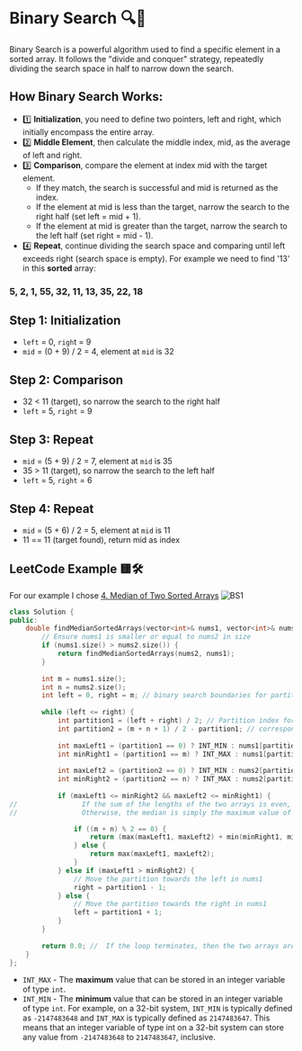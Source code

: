 # Binary Search 🔍🧐
Binary Search is a powerful algorithm used to find a specific element in a sorted array. 
It follows the "divide and conquer" strategy, repeatedly dividing the search space in half to narrow down the search.
## How Binary Search Works:
- 1️⃣ **Initialization**, you need to define two pointers, left and right, which initially encompass the entire array.
- 2️⃣ **Middle Element**, then calculate the middle index, mid, as the average of left and right.
- 3️⃣ **Comparison**, compare the element at index mid with the target element.
  - If they match, the search is successful and mid is returned as the index.
  - If the element at mid is less than the target, narrow the search to the right half (set left = mid + 1).
  - If the element at mid is greater than the target, narrow the search to the left half (set right = mid - 1).
- 4️⃣ **Repeat**, continue dividing the search space and comparing until left exceeds right (search space is empty).
For example we need to find '13' in this **sorted** array:
### 5, 2, 1, 55, 32, 11, 13, 35, 22, 18
## Step 1: Initialization
- ```left``` = 0, ```righ```t = 9
- ```mid``` = (0 + 9) / 2 = 4, element at ```mid``` is 32



## Step 2: Comparison
- 32 < 11 (target), so narrow the search to the right half
- ```left``` = 5, ```right``` = 9



## Step 3: Repeat

- ```mid``` = (5 + 9) / 2 = 7, element at ```mid``` is 35
- 35 > 11 (target), so narrow the search to the left half
- ```left``` = 5, ```right``` = 6


## Step 4: Repeat

- ```mid``` = (5 + 6) / 2 = 5, element at ```mid``` is 11
- 11 == 11 (target found), return mid as index



## LeetCode Example 🟨🛠️
For our example I chose [4. Median of Two Sorted Arrays](https://leetcode.com/problems/median-of-two-sorted-arrays/)
![BS1](https://github.com/hudsonhornet4/C-Odyssey-Embarking-on-a-Coding-Adventure/assets/118293314/d9e07481-38aa-447b-ab7c-a4beebf8e715)
```c++
class Solution {
public:
    double findMedianSortedArrays(vector<int>& nums1, vector<int>& nums2) {
        // Ensure nums1 is smaller or equal to nums2 in size
        if (nums1.size() > nums2.size()) {
            return findMedianSortedArrays(nums2, nums1);
        }
        
        int m = nums1.size();
        int n = nums2.size();
        int left = 0, right = m; // binary search boundaries for partition
        
        while (left <= right) {
            int partition1 = (left + right) / 2; // Partition index for nums1
            int partition2 = (m + n + 1) / 2 - partition1; // corresponding partition index for 'nums2'
            
            int maxLeft1 = (partition1 == 0) ? INT_MIN : nums1[partition1 - 1]; // maximum element on the left side of 'nums1' partition
            int minRight1 = (partition1 == m) ? INT_MAX : nums1[partition1];     // minimum element on the right side of 'nums1' partition
            
            int maxLeft2 = (partition2 == 0) ? INT_MIN : nums2[partition2 - 1]; // maximum element on the left side of 'nums2' partition
            int minRight2 = (partition2 == n) ? INT_MAX : nums2[partition2];     // minimum element on the right side of 'nums2' partition
            
            if (maxLeft1 <= minRight2 && maxLeft2 <= minRight1) {
//                If the sum of the lengths of the two arrays is even, then the median is the average of the maximum value of the left half of the first array and the minimum value of the right half of the second array
//                Otherwise, the median is simply the maximum value of the left half of the first array.

                if ((m + n) % 2 == 0) {
                    return (max(maxLeft1, maxLeft2) + min(minRight1, minRight2)) / 2.0;
                } else {
                    return max(maxLeft1, maxLeft2);
                }
            } else if (maxLeft1 > minRight2) {
                // Move the partition towards the left in nums1
                right = partition1 - 1;
            } else {
                // Move the partition towards the right in nums1
                left = partition1 + 1;
            }
        }
        
        return 0.0; //  If the loop terminates, then the two arrays are empty, and therefore there is no median.
    }
};
```

- ```INT_MAX``` - The **maximum** value that can be stored in an integer variable of type ```int```.
- ```INT_MIN``` - The **minimum** value that can be stored in an integer variable of type ```int```.
For example, on a 32-bit system, ```INT_MIN``` is typically defined as ```-2147483648``` and ```INT_MAX``` is typically defined as ```2147483647```.
This means that an integer variable of type int on a 32-bit system can store any value from ```-2147483648``` to ```2147483647```, inclusive.
